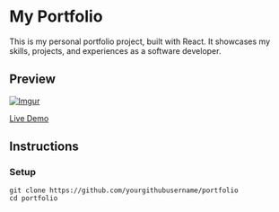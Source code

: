 # My Portfolio

This is my personal portfolio project, built with React. It showcases my skills, projects, and experiences as a software developer.

## Preview

[![Imgur](https://imgur.com/FwDMNEM.gif)](https://yourgithubusername.github.io/portfolio)

[Live Demo](https://yourgithubusername.github.io/portfolio)

## Instructions

### Setup

```shell
git clone https://github.com/yourgithubusername/portfolio
cd portfolio
```